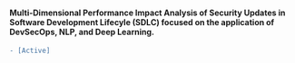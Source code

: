 #### Multi-Dimensional Performance Impact Analysis of Security Updates in Software Development Lifecyle (SDLC) focused on the application of DevSecOps, NLP, and Deep Learning.
```diff
- [Active]
```
